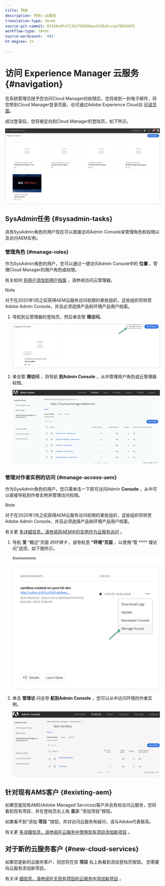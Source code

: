 ```yaml
---
title: 导航
description: 导航——云服务
translation-type: tm+mt
source-git-commit: 02160a9fa713b3758698aa3330a5ccaef8b830fb
workflow-type: tm+mt
source-wordcount: '492'
ht-degree: 1%

---
```



# 访问 Experience Manager 云服务 {#navigation}

在系统管理员授予您访问Cloud Manager的权限后，您将收到一封电子邮件，将您带到Cloud Manager登录页面，也可通过Adobe Experience Cloud访 [问该页面](https://my.cloudmanager.adobe.com/)。

成功登录后，您将被定向到Cloud Manager的登陆页，如下所示。

![](assets/first_timelogin1.png)

## SysAdmin任务 {#sysadmin-tasks}

具有SysAdmin角色的用户现在可以直接访问Admin Console来管理角色和权限以及访问AEM实例。

### 管理角色 {#manage-roles}

作为SysAdmin角色的用户，您可以通过一键访问Admin Console中的 **位置** ，管理Cloud Manager的用户角色或权限。

有关如何 [将用户添加到用户档案](https://docs.adobe.com/content/help/en/experience-manager-cloud-service/security/ims-support.html#accessing-cloud-manager) ，请参阅访问云管理器。

>[!NOTE]
>对于在2020年1月之前获得AEM云服务访问权限的某些组织，这些组织将转至Adobe Admin Console，并且必须选择产品和环境产品用户档案。

1. 导航到云管理器的登陆页，然后单击管 **理访问**。

   ![](assets/sys-admin1.png)

1. 单击管 **理访问** ，将导航 **到Admin Console** ，从中管理用户角色或云管理器权限。

   ![](assets/sys-admin2.png)

### 管理对作者实例的访问 {#manage-access-aem}

作为SysAdmin角色的用户，您只需单击一下即可访问Admin **Console** ，从中可以直接导航到作者实例并管理访问权限。

>[!NOTE]
>对于在2020年1月之前获得AEM云服务访问权限的某些组织，这些组织将转至Adobe Admin Console，并且必须选择产品和环境产品用户档案。

有关更 [多详细信息，请参阅将AEM中的实例作为云服务访问](https://docs.adobe.com/content/help/en/experience-manager-cloud-service/security/ims-support.html#accessing-instance-cloud-service) 。

1. 导航 **至** “概述”页面 *的环境卡* ，或导航至 **“环境”页面** ，以使用“管 **** 理访问”选项，如下图所示。

   ![](assets/manage-access1.png)

1. 单击 **管理访** 问会导 **航到Admin Console** ，您可以从中访问环境的作者实例。

   ![](assets/sys-admin3.png)


## 针对现有AMS客户 {#existing-aem}

如果您是现有AMS(Adobe Managed Services)客户并且有权访问云服务，您将看到现有项目，并在登陆页右上角 **显示** “添加项目”按钮。

如果看不到“添加 **项目** ”按钮，并对访问云服务有疑问，请与Adobe代表联系。

有关更 [多详细信息，请参阅在云服务中使用现有项目添加新项目](/help/onboarding/getting-access-to-aem-in-cloud/first-time-login.md#existing-program) 。

## 对于新的云服务客户 {#new-cloud-services}

如果您是新的云服务客户，则您将在空 **项目** 右上角看到添加登陆页按钮。 您需要向云服务添加新项目。

有关详 [细信息，请参阅在无现有项目的云服务中添加新项目](/help/onboarding/getting-access-to-aem-in-cloud/first-time-login.md#no-program) 。

